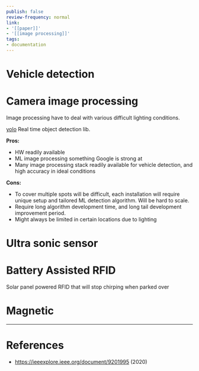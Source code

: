 ```yaml
---
publish: false
review-frequency: normal
link:
- '[[paper]]'
- '[[image processing]]'
tags:
- documentation
---
```


# Vehicle detection

# Camera image processing
Image processing have to deal with various difficult lighting conditions.

[yolo](https://pjreddie.com/darknet/yolo/) Real time object detection lib.

**Pros:**
- HW readily available
- ML image processing something Google is strong at
- Many image processing stack readily available for vehicle detection, and high accuracy in ideal conditions

**Cons:**
- To cover multiple spots will be difficult, each installation will require unique setup and tailored ML detection algorithm. Will be hard to scale.
- Require long algorithm development time, and long tail development improvement period.
- Might always be limited in certain locations due to lighting

# Ultra sonic sensor


# Battery Assisted RFID

Solar panel powered RFID that will stop chirping when parked over

# Magnetic

---
# References
- https://ieeexplore.ieee.org/document/9201995 (2020)